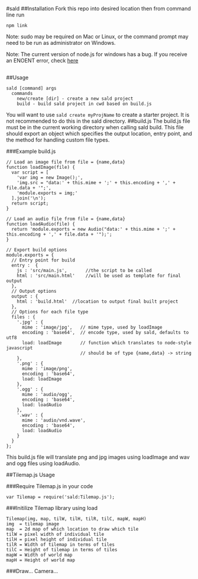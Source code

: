 #sald
##Installation
Fork this repo into desired location then from command line run
```
npm link
```
Note: sudo may be required on Mac or Linux, or the command prompt may need to be
run as administrator on Windows.

Note: The current version of node.js for windows has a bug. If you receive an
ENOENT error, check [here](http://stackoverflow.com/questions/25093276/node-js-windows-error-enoent-stat-c-users-rt-appdata-roaming-npm)
##
##Usage
```
sald [command] args
  commands
    new/create [dir] - create a new sald project
    build - build sald project in cwd based on build.js
```
You will want to use `sald create myProjName` to create a starter project. It is not
recommended to do this in the sald directory.
##build.js
The build.js file must be in the current working directory when calling sald build.
This file should export an object which specifies the output location, entry point, and the method for handling custom file types.

###Example build.js
```
// Load an image file from file = {name,data}
function loadImage(file) {
  var script = [
    'var img = new Image();',
    'img.src = "data:' + this.mime + ';' + this.encoding + ',' + file.data + '";',
    'module.exports = img;'
  ].join('\n');
  return script;
}

// Load an audio file from file = {name,data}
function loadAudio(file) {
  return 'module.exports = new Audio("data:' + this.mime + ';' + this.encoding + ',' + file.data + '");';
}

// Export build options
module.exports = {
  // Entry point for build
  entry :  {
    js : 'src/main.js',       //the script to be called
    html : 'src/main.html'    //will be used as template for final output
  },
  // Output options
  output : {
    html : 'build.html'  //location to output final built project
  },
  // Options for each file type
  files : {
    '.jpg' : {
      mime : 'image/jpg',   // mime type, used by loadImage
      encoding : 'base64',  // encode type, used by sald, defaults to utf8
      load: loadImage       // function which translates to node-style javascript
                            // should be of type {name,data} -> string
    },
    '.png' : {
      mime : 'image/png',
      encoding : 'base64',
      load: loadImage
    },
    '.ogg' : {
      mime : 'audio/ogg',
      encoding : 'base64',
      load: loadAudio
    },
    '.wav' : {
      mime : 'audio/vnd.wave',
      encoding : 'base64',
      load: loadAudio
    }
  }
};
```

This build.js file will translate png and jpg images using loadImage and wav and ogg files using loadAudio.

##Tilemap.js Usage

###Require Tilemap.js in your code
```
var Tilemap = require('sald:Tilemap.js');
```  

###Initilize Tilemap library using load
```
Tilemap(img, map, tilW, tilH, tilR, tilC, mapW, mapH)
img  = tilemap image
map  = 2d map of which location to draw which tile
tilW = pixel width of individual tile
tilH = pixel height of individual tile 
tilR = Width of tilemap in terms of tiles
tilC = Height of tilemap in terms of tiles
mapW = Width of world map
mapH = Height of world map
```

###Draw...
Camera...